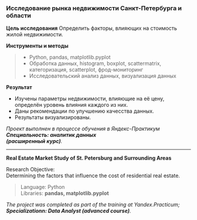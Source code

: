 ### **Исследование рынка недвижимости Санкт-Петербурга и области**

**Цель исследования**
Определить факторы, влияющих на стоимость жилой недвижимости.

**Инструменты и методы**
> - Python, pandas, matplotlib.pyplot
> - Обработка данных, histogram, boxplot, scattermatrix,\
категоризация, scatterplot,  фрод-мониторинг
> - Исследовательский анализ данных, визуализация данных

**Результат**
- Изучены параметры недвижимости, влияющие на её цену,\
   определён уровень влияния каждого из них.
- Даны рекомендации по улучшению качесства данных.
- Результаты визуализированы.

*Проект выполнен в процессе обучения в Яндекс-Практикум\
**Специальность: аналитик данных\
(расширенный курс)**.*
______________________________________

**Real Estate Market Study of St. Petersburg and Surrounding Areas**

Research Objective:\
Determining the factors that influence the cost of residential real estate.

>Language: Python\
Libraries: **pandas, matplotlib.pyplot**

*The project was completed as part of the training at Yandex.Practicum;\
**Specializationn: Data Analyst (advanced course)**.*
